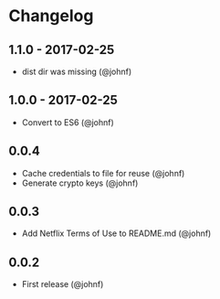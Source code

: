 # Changelog

## 1.1.0 - 2017-02-25

* dist dir was missing (@johnf)

## 1.0.0 - 2017-02-25

* Convert to ES6 (@johnf)

## 0.0.4

* Cache credentials to file for reuse (@johnf)
* Generate crypto keys (@johnf)

## 0.0.3

* Add Netflix Terms of Use to README.md (@johnf)

## 0.0.2

* First release (@johnf)
